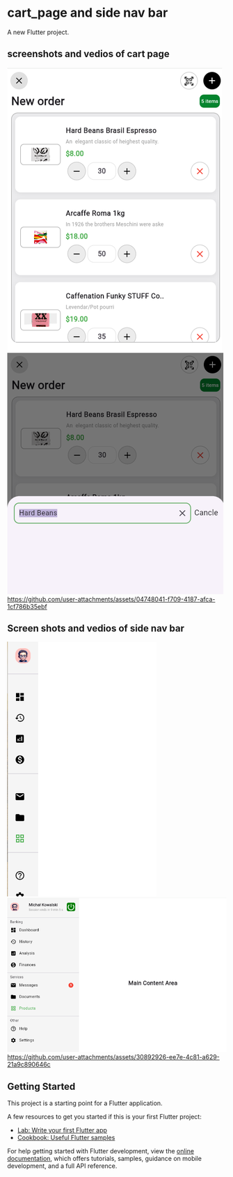 # cart_page and side nav bar

A new Flutter project.

## screenshots and vedios of cart page

![img_2.png](img_2.png)
![img_3.png](img_3.png)
https://github.com/user-attachments/assets/04748041-f709-4187-afca-1cf786b35ebf


## Screen shots and vedios of side nav bar

![img.png](img.png)
![img_1.png](img_1.png)
https://github.com/user-attachments/assets/30892926-ee7e-4c81-a629-21a9c890646c

## Getting Started

This project is a starting point for a Flutter application.

A few resources to get you started if this is your first Flutter project:

- [Lab: Write your first Flutter app](https://docs.flutter.dev/get-started/codelab)
- [Cookbook: Useful Flutter samples](https://docs.flutter.dev/cookbook)

For help getting started with Flutter development, view the
[online documentation](https://docs.flutter.dev/), which offers tutorials,
samples, guidance on mobile development, and a full API reference.
